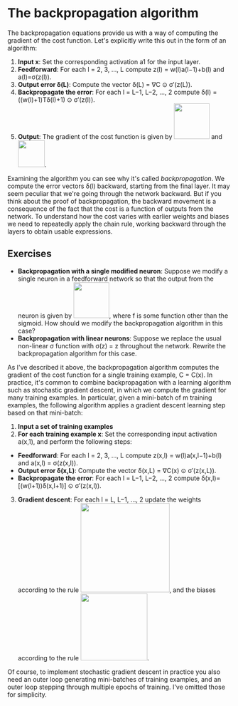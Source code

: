 # The backpropagation algorithm

The backpropagation equations provide us with a way of computing the gradient of the cost function. Let's explicitly write this out in the form of an algorithm:

1) **Input x**: Set the corresponding activation a1 for the input layer.
2) **Feedforward**: For each l = 2, 3, …, L compute z(l) = w(l)a(l−1)+b(l) and a(l)=σ(z(l)).
3) **Output error δ(L)**: Compute the vector δ(L) = ∇C ⊙ σ′(z(L)).
4) **Backpropagate the error**: For each l = L−1, L−2, …, 2 compute δ(l) = ((w(l)+1)Tδ(l)+1) ⊙ σ′(z(l)).
5) **Output**: The gradient of the cost function is given by <img src="https://user-images.githubusercontent.com/48807586/137418288-6465d459-260b-4e97-ae43-1128c006c5f8.png" width="80"/> and <img src="https://user-images.githubusercontent.com/48807586/137418306-a44219d2-315b-4a5e-ac02-ff9547a4333c.png" width="60"/>.

Examining the algorithm you can see why it's called _backpropagation_. We compute the error vectors δ(l) backward, starting from the final layer. It may seem peculiar that we're going through the network backward. But if you think about the proof of backpropagation, the backward movement is a consequence of the fact that the cost is a function of outputs from the network. To understand how the cost varies with earlier weights and biases we need to repeatedly apply the chain rule, working backward through the layers to obtain usable expressions.

## Exercises

- **Backpropagation with a single modified neuron**: Suppose we modify a single neuron in a feedforward network so that the output from the neuron is given by <img src="https://user-images.githubusercontent.com/48807586/137418435-71db6ab8-22d2-40b6-9e48-b259eabc1995.png" width="80"/>, where f is some function other than the sigmoid. How should we modify the backpropagation algorithm in this case?
- **Backpropagation with linear neurons**: Suppose we replace the usual non-linear σ function with σ(z) = z throughout the network. Rewrite the backpropagation algorithm for this case.

As I've described it above, the backpropagation algorithm computes the gradient of the cost function for a single training example, C = C(x). In practice, it's common to combine backpropagation with a learning algorithm such as stochastic gradient descent, in which we compute the gradient for many training examples. In particular, given a mini-batch of m training examples, the following algorithm applies a gradient descent learning step based on that mini-batch:

1) **Input a set of training examples**
2) **For each training example x**: Set the corresponding input activation a(x,1), and perform the following steps:
- **Feedforward**: For each l = 2, 3, …, L compute z(x,l) = w(l)a(x,l−1)+b(l) and a(x,l) = σ(z(x,l)).
- **Output error δ(x,L)**: Compute the vector δ(x,L) = ∇C(x) ⊙ σ′(z(x,L)).
- **Backpropagate the error**: For each l = L−1, L−2, …, 2 compute δ(x,l)=[(w(l+1))δ(x,l+1)] ⊙ σ′(z(x,l)).
3) **Gradient descent**: For each l = L, L−1, …, 2 update the weights according to the rule <img src="https://user-images.githubusercontent.com/48807586/137418606-27d13a4a-dace-4ba2-be8a-d2db4d90baec.png" width="200"/>, and the biases according to the rule <img src="https://user-images.githubusercontent.com/48807586/137418613-882192c6-4890-40fc-af16-7adb31bba6bb.png" width="150"/>.

Of course, to implement stochastic gradient descent in practice you also need an outer loop generating mini-batches of training examples, and an outer loop stepping through multiple epochs of training. I've omitted those for simplicity.

